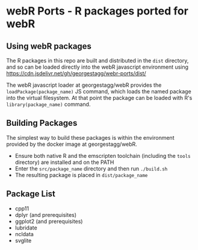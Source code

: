 # webR Ports - R packages ported for webR

## Using webR packages

The R packages in this repo are built and distributed in the `dist` directory, and so can be loaded directly into the
webR javascript environment using https://cdn.jsdelivr.net/gh/georgestagg/webr-ports/dist/

The webR javascript loader at georgestagg/webR provides the `loadPackage(package_name)` JS command, which loads the named
package into the virtual filesystem. At that point the package can be loaded with R's `library(package_name)` command.

## Building Packages

The simplest way to build these packages is within the environment provided by the docker image at georgestagg/webR.

* Ensure both native R and the emscripten toolchain (including the `tools` directory) are installed and on the PATH
* Enter the `src/package_name` directory and then run `./build.sh`
* The resulting package is placed in `dist/package_name`

## Package List

* cpp11
* dplyr (and prerequisites)
* ggplot2 (and prerequisites)
* lubridate
* ncldata
* svglite
